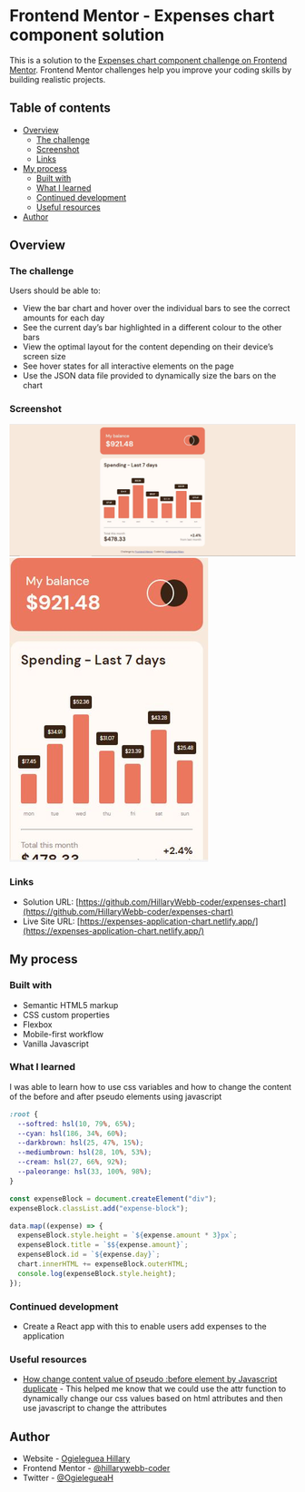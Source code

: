 # Frontend Mentor - Expenses chart component solution

This is a solution to the [Expenses chart component challenge on Frontend Mentor](https://www.frontendmentor.io/challenges/expenses-chart-component-e7yJBUdjwt). Frontend Mentor challenges help you improve your coding skills by building realistic projects.

## Table of contents

- [Overview](#overview)
  - [The challenge](#the-challenge)
  - [Screenshot](#screenshot)
  - [Links](#links)
- [My process](#my-process)
  - [Built with](#built-with)
  - [What I learned](#what-i-learned)
  - [Continued development](#continued-development)
  - [Useful resources](#useful-resources)
- [Author](#author)

## Overview

### The challenge

Users should be able to:

- View the bar chart and hover over the individual bars to see the correct amounts for each day
- See the current day’s bar highlighted in a different colour to the other bars
- View the optimal layout for the content depending on their device’s screen size
- See hover states for all interactive elements on the page
- Use the JSON data file provided to dynamically size the bars on the chart

### Screenshot

![Desktop](./images/desktop-screenshot.JPG)
![Mobile](./images/mobile-screenshot.JPG)

### Links

- Solution URL: [https://github.com/HillaryWebb-coder/expenses-chart](https://github.com/HillaryWebb-coder/expenses-chart)
- Live Site URL: [https://expenses-application-chart.netlify.app/](https://expenses-application-chart.netlify.app/)

## My process

### Built with

- Semantic HTML5 markup
- CSS custom properties
- Flexbox
- Mobile-first workflow
- Vanilla Javascript

### What I learned

I was able to learn how to use css variables and how to change the content of the before and after pseudo elements using javascript

```css
:root {
  --softred: hsl(10, 79%, 65%);
  --cyan: hsl(186, 34%, 60%);
  --darkbrown: hsl(25, 47%, 15%);
  --mediumbrown: hsl(28, 10%, 53%);
  --cream: hsl(27, 66%, 92%);
  --paleorange: hsl(33, 100%, 98%);
}
```

```js
const expenseBlock = document.createElement("div");
expenseBlock.classList.add("expense-block");
```

```js
data.map((expense) => {
  expenseBlock.style.height = `${expense.amount * 3}px`;
  expenseBlock.title = `$${expense.amount}`;
  expenseBlock.id = `${expense.day}`;
  chart.innerHTML += expenseBlock.outerHTML;
  console.log(expenseBlock.style.height);
});
```

### Continued development

- Create a React app with this to enable users add expenses to the application

### Useful resources

- [How change content value of pseudo :before element by Javascript duplicate](https://stackoverflow.com/questions/10495243/how-change-content-value-of-pseudo-before-element-by-javascript) - This helped me know that we could use the attr function to dynamically change our css values based on html attributes and then use javascript to change the attributes

## Author

- Website - [Ogieleguea Hillary](https://www.github.com/hillarywebb-coder)
- Frontend Mentor - [@hillarywebb-coder](https://www.frontendmentor.io/profile/hillarywebb-coder)
- Twitter - [@OgielegueaH](https://www.twitter.com/OgielegueaH)
